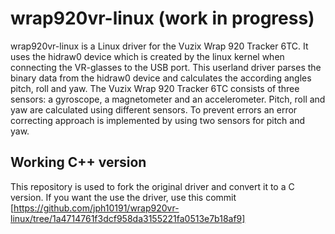 # wrap920vr-linux (work in progress)

wrap920vr-linux is a Linux driver for the Vuzix Wrap 920 Tracker 6TC. It uses the hidraw0 device which is created by the linux kernel when connecting the VR-glasses to the USB port. This userland driver parses the binary data from the hidraw0 device and calculates the according angles pitch, roll and yaw. The Vuzix Wrap 920 Tracker 6TC consists of three sensors: a gyroscope, a magnetometer and an accelerometer. Pitch, roll and yaw are calculated using different sensors. To prevent errors an error correcting approach is implemented by using two sensors for pitch and yaw.   

## Working C++ version
This repository is used to fork the original driver and convert it to a C version. If you want the use the driver, use this commit [https://github.com/jph10191/wrap920vr-linux/tree/1a4714761f3dcf958da3155221fa0513e7b18af9] 

